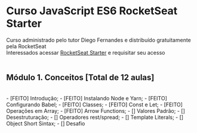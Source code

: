 # Curso JavaScript ES6 RocketSeat Starter

Curso administrado pelo tutor Diego Fernandes e distribuído gratuitamente pela RocketSeat
<br>
Interessados acessar [RocketSeat Starter](https://rocketseat.com.br/starter) e requisitar seu acesso
<br>
<br>
## Módulo 1. Conceitos [Total de 12 aulas]
<br> 
- [FEITO] Introdução;
- [FEITO] Instalando Node e Yarn;
- [FEITO] Configurando Babel;
- [FEITO] Classes;
- [FEITO] Const e Let;
- [FEITO] Operações em Array;
- [FEITO] Arrow Functions;
- [] Valores Padrão;
- [] Desestruturação;
- [] Operadores rest/spread;
- [] Template Literals;
- [] Object Short Sintax;
- [] Desafio
